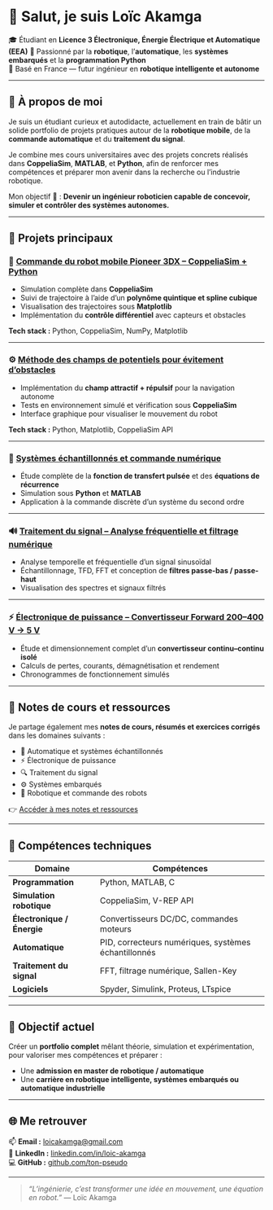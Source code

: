 # 👋 Salut, je suis Loïc Akamga

🎓 Étudiant en **Licence 3 Électronique, Énergie Électrique et Automatique (EEA)** 
🤖 Passionné par la **robotique**, l’**automatique**, les **systèmes embarqués** et la **programmation Python**  
📍 Basé en France — futur ingénieur en **robotique intelligente et autonome**  

---

## 🚀 À propos de moi

Je suis un étudiant curieux et autodidacte, actuellement en train de bâtir un solide portfolio de projets pratiques autour de la **robotique mobile**, de la **commande automatique** et du **traitement du signal**.

Je combine mes cours universitaires avec des projets concrets réalisés dans **CoppeliaSim**, **MATLAB**, et **Python**, afin de renforcer mes compétences et préparer mon avenir dans la recherche ou l’industrie robotique.

Mon objectif 🎯 : **Devenir un ingénieur roboticien capable de concevoir, simuler et contrôler des systèmes autonomes.**

---

## 🧩 Projets principaux

### 🦾 [Commande du robot mobile Pioneer 3DX – CoppeliaSim + Python](https://github.com/ton-pseudo/projet-pioneer3dx)
- Simulation complète dans **CoppeliaSim**
- Suivi de trajectoire à l’aide d’un **polynôme quintique et spline cubique**
- Visualisation des trajectoires sous **Matplotlib**
- Implémentation du **contrôle différentiel** avec capteurs et obstacles

**Tech stack :** Python, CoppeliaSim, NumPy, Matplotlib  

---

### ⚙️ [Méthode des champs de potentiels pour évitement d’obstacles](https://github.com/ton-pseudo/potential-fields-robot)
- Implémentation du **champ attractif + répulsif** pour la navigation autonome
- Tests en environnement simulé et vérification sous **CoppeliaSim**
- Interface graphique pour visualiser le mouvement du robot  

**Tech stack :** Python, Matplotlib, CoppeliaSim API  

---

### 🧮 [Systèmes échantillonnés et commande numérique](https://github.com/ton-pseudo/controle-numerique)
- Étude complète de la **fonction de transfert pulsée** et des **équations de récurrence**
- Simulation sous **Python** et **MATLAB**
- Application à la commande discrète d’un système du second ordre

---

### 🔊 [Traitement du signal – Analyse fréquentielle et filtrage numérique](https://github.com/ton-pseudo/filtrage-numerique)
- Analyse temporelle et fréquentielle d’un signal sinusoïdal
- Échantillonnage, TFD, FFT et conception de **filtres passe-bas / passe-haut**
- Visualisation des spectres et signaux filtrés

---

### ⚡ [Électronique de puissance – Convertisseur Forward 200–400 V → 5 V](https://github.com/ton-pseudo/forward-converter)
- Étude et dimensionnement complet d’un **convertisseur continu–continu isolé**
- Calculs de pertes, courants, démagnétisation et rendement
- Chronogrammes de fonctionnement simulés  

---

## 📘 Notes de cours et ressources

Je partage également mes **notes de cours, résumés et exercices corrigés** dans les domaines suivants :
- 🧠 Automatique et systèmes échantillonnés  
- ⚡ Électronique de puissance  
- 🔍 Traitement du signal  
- ⚙️ Systèmes embarqués  
- 🤖 Robotique et commande des robots  

👉 [Accéder à mes notes et ressources](https://github.com/ton-pseudo/notes-et-cours)

---

## 🧰 Compétences techniques

| Domaine | Compétences |
|----------|-------------|
| **Programmation** | Python, MATLAB, C |
| **Simulation robotique** | CoppeliaSim, V-REP API |
| **Électronique / Énergie** | Convertisseurs DC/DC, commandes moteurs |
| **Automatique** | PID, correcteurs numériques, systèmes échantillonnés |
| **Traitement du signal** | FFT, filtrage numérique, Sallen-Key |
| **Logiciels** | Spyder, Simulink, Proteus, LTspice |

---

## 🎯 Objectif actuel

Créer un **portfolio complet** mêlant théorie, simulation et expérimentation, pour valoriser mes compétences et préparer :
- Une **admission en master de robotique / automatique**
- Une **carrière en robotique intelligente, systèmes embarqués ou automatique industrielle**

---

## 🌐 Me retrouver

📫 **Email :** [loicakamga@gmail.com](mailto:loicakamga@gmail.com)  
💼 **LinkedIn :** [linkedin.com/in/loic-akamga](https://linkedin.com/in/loic-akamga)  
💻 **GitHub :** [github.com/ton-pseudo](https://github.com/ton-pseudo)  

---

> _“L’ingénierie, c’est transformer une idée en mouvement, une équation en robot.”_ — Loïc Akamga
